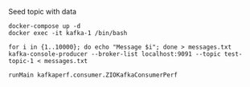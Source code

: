 Seed topic with data
```
docker-compose up -d
docker exec -it kafka-1 /bin/bash

for i in {1..10000}; do echo "Message $i"; done > messages.txt
kafka-console-producer --broker-list localhost:9091 --topic test-topic-1 < messages.txt
```

`runMain kafkaperf.consumer.ZIOKafkaConsumerPerf`
